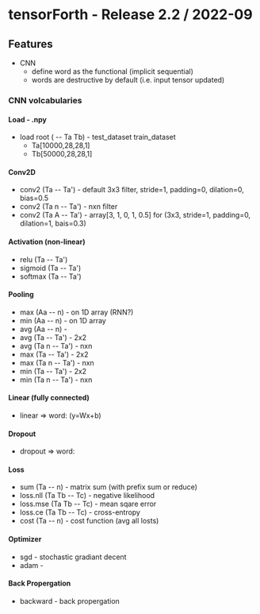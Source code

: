 # tensorForth - Release 2.2 / 2022-09
## Features
  * CNN
    + define word as the functional (implicit sequential)
    + words are destructive by default (i.e. input tensor updated)

### CNN volcabularies
#### Load - .npy
  * load root ( -- Ta Tb) - test_dataset train_dataset
    - Ta[10000,28,28,1]
    - Tb[50000,28,28,1]
    
#### Conv2D
  * conv2 (Ta   -- Ta') - default 3x3 filter, stride=1, padding=0, dilation=0, bias=0.5
  * conv2 (Ta n -- Ta') - nxn filter
  * conv2 (Ta A -- Ta') - array[3, 1, 0, 1, 0.5] for (3x3, stride=1, padding=0, dilation=1, bais=0.3)

#### Activation (non-linear)
  * relu    (Ta -- Ta')
  * sigmoid (Ta -- Ta')
  * softmax (Ta -- Ta')
    
#### Pooling
  * max (Aa   -- n)   - on 1D array (RNN?)
  * min (Aa   -- n)   - on 1D array
  * avg (Aa   -- n)   - 
  * avg (Ta   -- Ta') - 2x2
  * avg (Ta n -- Ta') - nxn
  * max (Ta   -- Ta') - 2x2
  * max (Ta n -- Ta') - nxn
  * min (Ta   -- Ta') - 2x2
  * min (Ta n -- Ta') - nxn
  
#### Linear (fully connected)
  * linear => word: (y=Wx+b)

#### Dropout
  * dropout => word:

#### Loss
  * sum      (Ta    -- n)  - matrix sum (with prefix sum or reduce)
  * loss.nll (Ta Tb -- Tc) - negative likelihood
  * loss.mse (Ta Tb -- Tc) - mean sqare error
  * loss.ce  (Ta Tb -- Tc) - cross-entropy  
  * cost     (Ta    -- n)  - cost function (avg all losts)

#### Optimizer
  * sgd      - stochastic gradiant decent
  * adam     - 

#### Back Propergation
  * backward - back propergation
    

